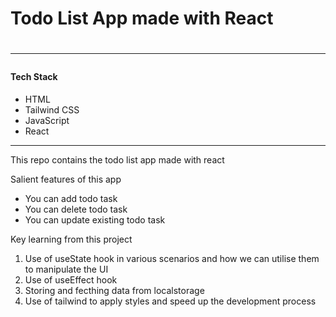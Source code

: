 <h1>Todo List App made with React<h1>
<hr>
<h4>Tech Stack</h4>
<ul>
<li>HTML</li>
<li>Tailwind CSS</li>
<li>JavaScript</li>
<li>React</li>
</ul>
<hr>
<p>This repo contains the todo list app made with react</p>
<p>Salient features of this app</p>
<ul>
    <li>You can add todo task</li>
    <li>You can delete todo task</li>
    <li>You can update existing todo task</li>
</ul>

<p>Key learning from this project</p>
<ol>
<li>Use of useState hook in various scenarios and how we can utilise them to manipulate the UI</li>
<li>Use of useEffect hook</li>
<li>Storing and fecthing data from localstorage</li>
<li>Use of tailwind to apply styles and speed up the development process</li>

</ol>
